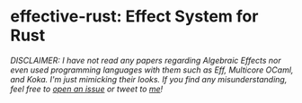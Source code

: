 # effective-rust: Effect System for Rust

*DISCLAIMER: I have not read any papers regarding Algebraic Effects nor
even used programming languages with them such as Eff, Multicore OCaml, and Koka.
I'm just mimicking their looks. If you find any misunderstanding, feel free to 
[open an issue](https://github.com/pandaman64/effective-rust/issues/new)
or tweet to [me](https://twitter.com/__pandaman64__)!*
